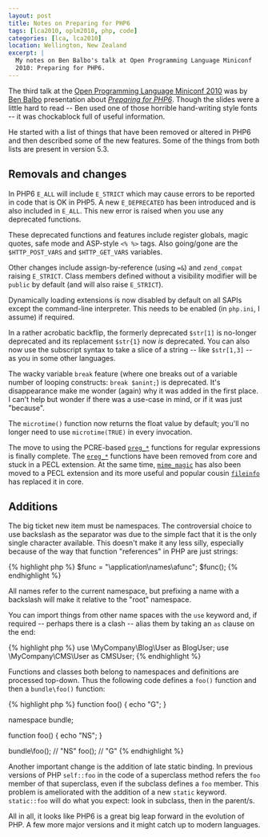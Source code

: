 ```yaml
---
layout: post
title: Notes on Preparing for PHP6
tags: [lca2010, oplm2010, php, code]
categories: [lca, lca2010]
location: Wellington, New Zealand
excerpt: |
  My notes on Ben Balbo's talk at Open Programming Language Miniconf
  2010: Preparing for PHP6.
---
```


The third talk at the [Open Programming Language Miniconf 2010][oplm2010] was
by [Ben Balbo][bb] presentation about *[Preparing for PHP6][talk]*. Though the
slides were a little hard to read -- Ben used one of those horrible
hand-writing style fonts -- it was chockablock full of useful information.

[oplm2010]: http://blogs.tucs.org.au/oplm/
[talk]: http://blogs.tucs.org.au/oplm/programme/#php6
[bb]: http://benbalbo.com/

He started with a list of things that have been removed or altered in PHP6 and
then described some of the new features. Some of the things from both lists
are present in version 5.3.

Removals and changes
--------------------

In PHP6 `E_ALL` will include `E_STRICT` which may cause errors to be reported
in code that is OK in PHP5. A new `E_DEPRECATED` has been introduced and is
also included in `E_ALL`. This new error is raised when you use any deprecated
functions.

These deprecated functions and features include register globals, magic
quotes, safe mode and ASP-style `<% %>` tags. Also going/gone are the
`$HTTP_POST_VARS` and `$HTTP_GET_VARS` variables. 

Other changes include assign-by-reference (using `=&`) and `zend_compat`
raising `E_STRICT`. Class members defined without a visibility modifier will
be `public` by default (and will also raise `E_STRICT`).

Dynamically loading extensions is now disabled by default on all SAPIs except
the command-line interpreter. This needs to be enabled (in `php.ini`, I
assume) if required.

In a rather acrobatic backflip, the formerly deprecated `$str[1]` is no-longer
deprecated and its replacement `$str{1}` now *is* deprecated. You can also now
use the subscript syntax to take a slice of a string -- like `$str[1,3]` -- as
you in some other languages.

The wacky variable `break` feature (where one breaks out of a variable number
of looping constructs: `break $anint;`) is deprecated. It's disappearance make
me wonder (again) why it was added in the first place. I can't help but wonder
if there was a use-case in mind, or if it was just "because".

The `microtime()` function now returns the float value by default; you'll no
longer need to use `microtime(TRUE)` in every invocation.

The move to using the PCRE-based [`preg_*`][preg] functions for regular
expressions is finally complete. The [`ereg_*`][ereg] functions have been
removed from core and stuck in a PECL extension. At the same time,
[`mime_magic`][mime_magic] has also been moved to a PECL extension and its
more useful and popular cousin [`fileinfo`][fileinfo] has replaced it in core.

[preg]: http://php.net/manual/en/book.pcre.php
[ereg]: http://php.net/manual/en/book.regex.php
[mime_magic]: http://php.net/manual/en/book.mime-magic.php
[fileinfo]: http://php.net/manual/en/book.fileinfo.php

Additions
---------

The big ticket new item must be namespaces. The controversial choice to use
backslash as the separator was due to the simple fact that it is the only
single character available. This doesn't make it any less silly, especially
because of the way that function "references" in PHP are just strings:

{% highlight php %} 
$func = "\application\names\afunc";
$func();
{% endhighlight %}

All names refer to the current namespace, but prefixing a name with a
backslash will make it relative to the "root" namespace.

You can import things from other name spaces with the `use` keyword and, if
required -- perhaps there is a clash -- alias them by taking an `as` clause on
the end:

{% highlight php %}
use \MyCompany\Blog\User as BlogUser;
use \MyCompany\CMS\User as CMSUser;
{% endhighlight %}

Functions and classes both belong to namespaces and definitions are processed
top-down. Thus the following code defines a `foo()` function and then a
`bundle\foo()` function:

{% highlight php %}
function foo() { echo "G"; }

namespace bundle;

function foo() { echo "NS"; }

bundle\foo(); // "NS"
foo(); // "G"
{% endhighlight %}

Another important change is the addition of late static binding. In previous
versions of PHP `self::foo` in the code of a superclass method refers the
`foo` member of that superclass, even if the subclass defines a `foo` member.
This problem is ameliorated with the addition of a new `static` keyword.
`static::foo` will do what you expect: look in subclass, then in the parent/s.

All in all, it looks like PHP6 is a great big leap forward in the evolution of
PHP. A few more major versions and it might catch up to modern languages.
